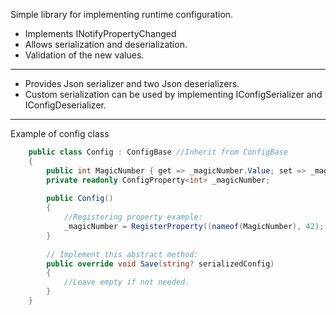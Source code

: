 Simple library for implementing runtime configuration.

- Implements INotifyPropertyChanged
- Allows serialization and deserialization.
- Validation of the new values.

---

- Provides Json serializer and two Json deserializers. 
- Custom serialization can be used by implementing IConfigSerializer and IConfigDeserializer.

---
Example of config class

```csharp
    public class Config : ConfigBase //Inherit from ConfigBase
    {
        public int MagicNumber { get => _magicNumber.Value; set => _magicNumber.SetValue(value); }
        private readonly ConfigProperty<int> _magicNumber;
        
        public Config()
        {
            //Registering property example:
            _magicNumber = RegisterProperty((nameof(MagicNumber), 42);
        }
        
        // Implement this abstract method:
        public override void Save(string? serializedConfig)
        {
            //Leave empty if not needed.
        }
    }
```
